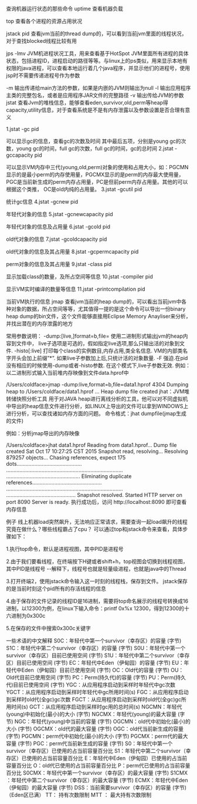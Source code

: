 查询机器运行状态的那些命令
uptime
查看机器负载

top
查看各个进程的资源占用状况

jstack pid
查看jvm当前的thread dump的，可以看到当前jvm里面的线程状况，对于查找blocked线程比较有用

jps -lmv
JVM机进程状况工具，用来查看基于HotSpot JVM里面所有进程的具体状态，包括进程ID，进程启动的路径等等。与linux上的ps类似，用来显示本地有权限的java进程，可以查看本地运行着几个java程序，并显示他们的进程号，使用jsp时不需要传递进程号作为参数

-m 输出传递给main方法的参数，如果是内嵌的JVM则输出为null
-l 输出应用程序主类的完整包名，或者是应用程序JAR文件的完整路径
-v 输出传给JVM的参数
jstat
查看Jvm的堆栈信息，能够查看eden,survivor,old,perm等heap得capacity,utility信息，对于查看系统是不是有内存泄露以及参数设置是否合理有意义

1.jstat -gc pid

可以显示gc的信息，查看gc的次数及时间
其中最后五项，分别是young gc的次数，young gc的时间，full gc的次数，full gc的时间，gc的总时间
2.jstat -gccapacity pid

可以显示VM内存中三代(young,old,perm)对象的使用和占用大小，如：PGCMN显示的是最小perm的内存使用量，PGCMX显示的是perm的内存最大使用量，PGC是当前新生成的perm内存占用量，PC是但前perm内存占用量。其他的可以根据这个类推， OC是old内纯的占用量。
3.jstat -gcutil pid

统计gc信息
4.jstat -gcnew pid

年轻代对象的信息
5.jstat -gcnewcapacity pid

年轻代对象的信息及占用量
6.jstat -gcold pid

old代对象的信息
7.jstat -gcoldcapacity pid

old代对象的信息及其占用量
8.jstat -gcpermcapacity pid

perm对象的信息及其占用量
9.jstat -class pid

显示加载class的数量，及所占空间等信息
10.jstat -compiler pid

显示VM实时编译的数量等信息
11.jstat -printcompilation pid

当前VM执行的信息
jmap
查看jvm当前的heap dump的，可以看出当前jvm中各种对象的数据，所占空间等等，尤其值得一提的是这个命令可以导出一份binary heap dump的bin文件，这个文件能够直接用Eclipse Memory Anayliser来分析，并找出潜在的内存泄露的地方

常用参数说明：
-dump:[live,]format=b,file= 使用二进制形式输出jvm的heap内容到文件中， live子选项是可选的，假如指定live选项,那么只输出活的对象到文件.
-histo[:live] 打印每个class的实例数目,内存占用,类全名信息. VM的内部类名字开头会加上前缀”*”. 如果live子参数加上后,只统计活的对象数量.
-F 强迫.在pid没有相应的时候使用-dump或者-histo参数. 在这个模式下,live子参数无效.
例如：以二进制形式输入当前堆内存映像到文件data.hprof中

/Users/coldface>jmap -dump:live,format=b,file=data1.hprof 4304
Dumping heap to /Users/coldface/data1.hprof ...
Heap dump file created
jhat：JVM堆转储快照分析工具
用于对JAVA heap进行离线分析的工具，他可以对不同虚拟机中导出的heap信息文件进行分析，如LINUX上导出的文件可以拿到WINDOWS上进行分析，可以查找诸如内存方面的问题。
命令格式：jhat dumpfile(jmap生成的文件)

例如：分析jmap导出的内存映像

/Users/coldface>jhat data1.hprof
Reading from data1.hprof...
Dump file created Sat Oct 17 10:27:25 CST 2015
Snapshot read, resolving...
Resolving 879257 objects...
Chasing references, expect 175 dots............................................
...............................................................................
..................................................
Eliminating duplicate references...............................................
...............................................................................
...............................................
Snapshot resolved.
Started HTTP server on port 8090
Server is ready.
执行成功后，访问 http://localhost:8090 即可查看内存信息

例子
线上机器load突然飙升，无法响应正常请求，需要查询一起load飙升的线程究竟在做什么？哪些线程霸占了cpu？
可以通过top和jstack命令来查看，具体步骤如下：

1.执行top命令，默认是进程视图，其中PID是进程号

2.由于我们要看线程，在终端按下H键或者shift+h，top视图会切换到线程视图，其中PID是线程号
--解释下，线程号也就是轻量级进程，也就是java中的Thread

3.打开终端2，使用jstack命令输入这一时刻的线程栈，保存到文件。
jstack保存的是当前时刻这个pid所有的存活线程的信息

4.由于保存的文件记录的线程ID是16进制，需要将top命名展示的线程号转换成16进制，以12300为例，在linux下输入命令：printf 0x%x 12300，得到12300的十六进制为0x300c

5.在保存的文件中搜索0x300c关键字

一些术语的中文解释
S0C：年轻代中第一个survivor（幸存区）的容量 (字节)
S1C：年轻代中第二个survivor（幸存区）的容量 (字节)
S0U：年轻代中第一个survivor（幸存区）目前已使用空间 (字节)
S1U：年轻代中第二个survivor（幸存区）目前已使用空间 (字节)
EC：年轻代中Eden（伊甸园）的容量 (字节)
EU：年轻代中Eden（伊甸园）目前已使用空间 (字节)
OC：Old代的容量 (字节)
OU：Old代目前已使用空间 (字节)
PC：Perm(持久代)的容量 (字节)
PU：Perm(持久代)目前已使用空间 (字节)
YGC：从应用程序启动到采样时年轻代中gc次数
YGCT：从应用程序启动到采样时年轻代中gc所用时间(s)
FGC：从应用程序启动到采样时old代(全gc)gc次数
FGCT：从应用程序启动到采样时old代(全gc)gc所用时间(s)
GCT：从应用程序启动到采样时gc用的总时间(s)
NGCMN：年轻代(young)中初始化(最小)的大小 (字节)
NGCMX：年轻代(young)的最大容量 (字节)
NGC：年轻代(young)中当前的容量 (字节)
OGCMN：old代中初始化(最小)的大小 (字节)
OGCMX：old代的最大容量 (字节)
OGC：old代当前新生成的容量 (字节)
PGCMN：perm代中初始化(最小)的大小 (字节)
PGCMX：perm代的最大容量 (字节)
PGC：perm代当前新生成的容量 (字节)
S0：年轻代中第一个survivor（幸存区）已使用的占当前容量百分比
S1：年轻代中第二个survivor（幸存区）已使用的占当前容量百分比
E：年轻代中Eden（伊甸园）已使用的占当前容量百分比
O：old代已使用的占当前容量百分比
P：perm代已使用的占当前容量百分比
S0CMX：年轻代中第一个survivor（幸存区）的最大容量 (字节)
S1CMX ：年轻代中第二个survivor（幸存区）的最大容量 (字节)
ECMX：年轻代中Eden（伊甸园）的最大容量 (字节)
DSS：当前需要survivor（幸存区）的容量 (字节)（Eden区已满）
TT： 持有次数限制
MTT ： 最大持有次数限制
